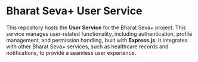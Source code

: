 # Bharat Seva+ User Service

This repository hosts the **User Service** for the Bharat Seva+ project. This service manages user-related functionality, including authentication, profile management, and permission handling, built with **Express.js**. It integrates with other Bharat Seva+ services, such as healthcare records and notifications, to provide a seamless user experience.
